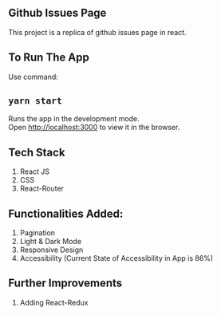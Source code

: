 ## Github Issues Page

This project is a replica of github issues page in react.

## To Run The App

Use command:

## `yarn start`

Runs the app in the development mode.<br />
Open [http://localhost:3000](http://localhost:3000) to view it in the browser.

## Tech Stack

1. React JS
2. CSS
3. React-Router

## Functionalities Added:

1. Pagination
2. Light & Dark Mode
3. Responsive Design
4. Accessibility (Current State of Accessibility in App is 86%)

## Further Improvements

1. Adding React-Redux
